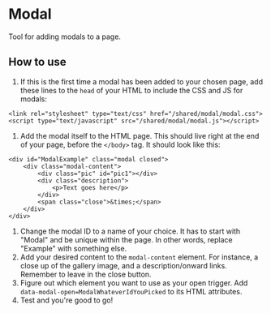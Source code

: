 # Modal

Tool for adding modals to a page.

## How to use

1. If this is the first time a modal has been added to your chosen page, add these lines to the `head` of your HTML to include the CSS and JS for modals:

```
<link rel="stylesheet" type="text/css" href="/shared/modal/modal.css">
<script type="text/javascript" src="/shared/modal/modal.js"></script>

```

1. Add the modal itself to the HTML page. This should live right at the end of your page, before the `</body>` tag. It should look like this:

```
<div id="ModalExample" class="modal closed">
    <div class="modal-content">
        <div class="pic" id="pic1"></div>
        <div class="description">
            <p>Text goes here</p>
        </div>
        <span class="close">&times;</span>
    </div>
</div>
```

1. Change the modal ID to a name of your choice. It has to start with "Modal" and be unique within the page. In other words, replace "Example" with something else.
1. Add your desired content to the `modal-content` element. For instance, a close up of the gallery image, and a description/onward links. Remember to leave in the close button.
1. Figure out which element you want to use as your open trigger. Add `data-modal-open=ModalWhateverIdYouPicked` to its HTML attributes.
1. Test and you're good to go!
